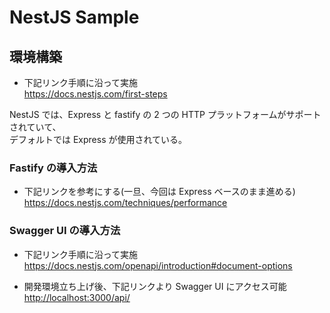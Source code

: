 # NestJS Sample

## 環境構築

- 下記リンク手順に沿って実施\
  <https://docs.nestjs.com/first-steps>

NestJS では、Express と fastify の 2 つの HTTP プラットフォームがサポートされていて、\
デフォルトでは Express が使用されている。

### Fastify の導入方法

- 下記リンクを参考にする(一旦、今回は Express ベースのまま進める)\
  <https://docs.nestjs.com/techniques/performance>

### Swagger UI の導入方法

- 下記リンク手順に沿って実施\
  <https://docs.nestjs.com/openapi/introduction#document-options>

- 開発環境立ち上げ後、下記リンクより Swagger UI にアクセス可能\
  <http://localhost:3000/api/>

